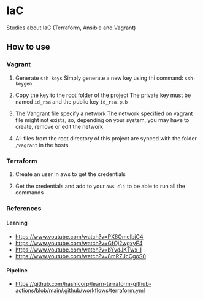 # IaC
Studies about IaC (Terraform, Ansible and Vagrant) 

## How to use

### Vagrant

1. Generate `ssh keys`
   Simply generate a new key using thi command: `ssh-keygen`

2. Copy the key to the root folder of the project
   The private key must be named `id_rsa` and the public key `id_rsa.pub`

3. The Vangrant file specify a network
   The network specified on vagrant file might not exists, so, depending on your system, you may have to create, remove or edit the network

4. All files from the root directory of this project are synced with the folder `/vagrant` in the hosts

### Terraform

1. Create an user in aws to get the credentials

2. Get the credentials and add to your `aws-cli` to be able to run all the commands

### References

#### Leaning
- https://www.youtube.com/watch?v=PX6OmeIbjC4
- https://www.youtube.com/watch?v=GfOj2wgxyF4
- https://www.youtube.com/watch?v=bYvdJKTwx_I
- https://www.youtube.com/watch?v=8mRZJcCgoS0

#### Pipeline
- https://github.com/hashicorp/learn-terraform-github-actions/blob/main/.github/workflows/terraform.yml